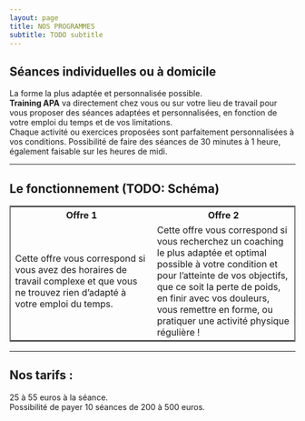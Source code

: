 ```yaml
---
layout: page
title: NOS PROGRAMMES
subtitle: TODO subtitle
---
```



## Séances individuelles ou à domicile
La forme la plus adaptée et personnalisée possible.  
**Training APA** va directement chez vous ou sur votre lieu de travail pour vous proposer des séances adaptées et personnalisées, en fonction de votre emploi du temps et de vos limitations.  
Chaque activité ou exercices proposées sont parfaitement personnalisées à vos conditions.
Possibilité de faire des séances de 30 minutes à 1 heure, également faisable sur les heures de midi. 

---
## Le fonctionnement (TODO: Schéma)

<table style="border: 2px solid #777">
  <tr>
    <th style="width: 50%" >Offre 1</th>
    <th style="width: 50%">Offre 2</th>
  </tr>
  <tr>
    <td>Cette offre vous correspond si vous avez des horaires de travail complexe et que vous ne trouvez rien d’adapté à votre emploi du temps.</td>
    <td>Cette offre vous correspond si vous recherchez un coaching le plus adaptée et optimal possible à votre condition et pour l’atteinte de vos objectifs, que ce soit la perte de poids, en finir avec vos douleurs, vous remettre en forme, ou pratiquer une activité physique régulière !</td>
  </tr>
</table>

---
## Nos tarifs : 
25 à 55 euros à la séance.  
Possibilité de payer 10 séances de 200 à 500 euros. 
